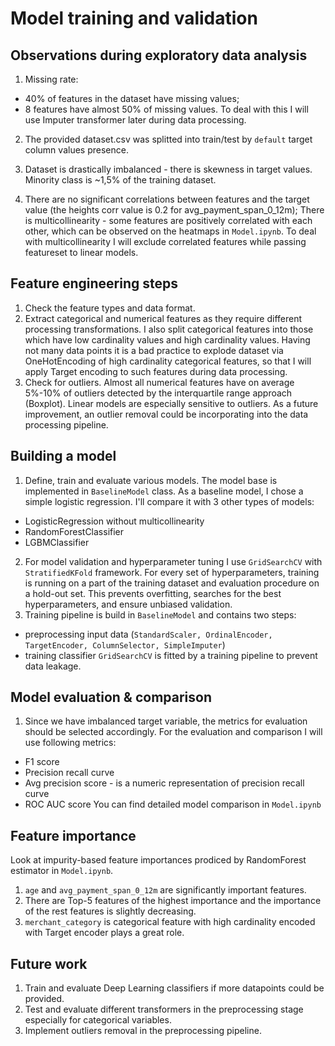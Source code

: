 # Model training and validation
## Observations during exploratory data analysis 
1. Missing rate: 
* 40% of features in the dataset have missing values; 
* 8 features have almost 50% of missing values.
To deal with this I will use Imputer transformer later during data processing.

2. The provided dataset.csv was splitted into train/test by `default` 
target column values presence.

3. Dataset is drastically imbalanced - there is skewness in target values. 
Minority class is ~1,5% of the training dataset.

4. There are no significant correlations between features and the target value (the heights corr value is 0.2 for avg_payment_span_0_12m);
There is multicollinearity - some features are positively correlated with each other, which can be observed on the heatmaps in `Model.ipynb`.
To deal with multicollinearity I will exclude correlated features while passing featureset to linear models.

## Feature engineering steps
1. Check the feature types and data format.
2. Extract categorical and numerical features as they require different processing transformations.
I also split categorical features into those which have low cardinality values and high cardinality values. 
Having not many data points it is a bad practice to explode dataset via OneHotEncoding of high cardinality categorical features,
so that I will apply Target encoding to such features during data processing.
3. Check for outliers. Almost all numerical features have on average 5%-10% of outliers detected 
by the interquartile range approach (Boxplot). Linear models are especially sensitive to outliers. 
As a future improvement, an outlier removal could be incorporating into the data processing pipeline.

## Building a model
1. Define, train and evaluate various models. The model base is implemented in `BaselineModel` class.
As a baseline model, I chose a simple logistic regression. I'll compare it with 3 other types of models:
- LogisticRegression without multicollinearity
- RandomForestClassifier
- LGBMClassifier
2. For model validation and hyperparameter tuning I use `GridSearchCV` with `StratifiedKFold` framework.
For every set of hyperparameters, training is running on a part of the training dataset and evaluation procedure on a hold-out set.
This prevents overfitting, searches for the best hyperparameters, and ensure unbiased validation.
3. Training pipeline is build in `BaselineModel` and contains two steps:
- preprocessing input data (`StandardScaler, OrdinalEncoder, TargetEncoder, ColumnSelector, SimpleImputer`)
- training classifier
`GridSearchCV` is fitted by a training pipeline to prevent data leakage.

## Model evaluation & comparison
1. Since we have imbalanced target variable, the metrics for evaluation should be selected accordingly. 
For the evaluation and comparison I will use following metrics:
- F1 score
- Precision recall curve
- Avg precision score - is a numeric representation of precision recall curve
- ROC AUC score
You can find detailed model comparison in `Model.ipynb`

## Feature importance
Look at impurity-based feature importances prodiced by RandomForest estimator in `Model.ipynb`.
1. `age` and `avg_payment_span_0_12m` are significantly important features.
2. There are Top-5 features of the highest importance and the importance of the rest features is slightly decreasing. 
3. `merchant_category` is categorical feature with high cardinality encoded with Target encoder plays a great role.

## Future work
1. Train and evaluate Deep Learning classifiers if more datapoints could be provided.
2. Test and evaluate different transformers in the preprocessing stage especially for categorical variables.
3. Implement outliers removal in the preprocessing pipeline.



